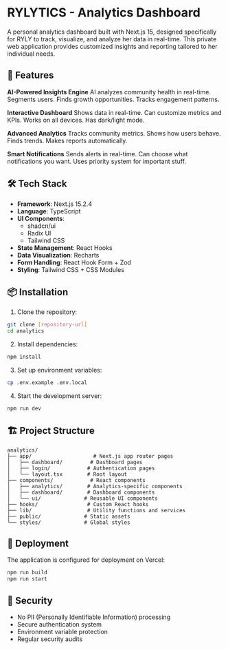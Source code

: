 # RYLYTICS - Analytics Dashboard

A personal analytics dashboard built with Next.js 15, designed specifically for RYLY to track, visualize, and analyze her data in real-time. This private web application provides customized insights and reporting tailored to her individual needs.

## 🚀 Features

**AI-Powered Insights Engine**
AI analyzes community health in real-time. Segments users. Finds growth opportunities. Tracks engagement patterns.

**Interactive Dashboard**
Shows data in real-time. Can customize metrics and KPIs. Works on all devices. Has dark/light mode.

**Advanced Analytics**
Tracks community metrics. Shows how users behave. Finds trends. Makes reports automatically.

**Smart Notifications**
Sends alerts in real-time. Can choose what notifications you want. Uses priority system for important stuff.

## 🛠️ Tech Stack

- **Framework**: Next.js 15.2.4
- **Language**: TypeScript
- **UI Components**: 
  - shadcn/ui
  - Radix UI
  - Tailwind CSS
- **State Management**: React Hooks
- **Data Visualization**: Recharts
- **Form Handling**: React Hook Form + Zod
- **Styling**: Tailwind CSS + CSS Modules

## 📦 Installation

1. Clone the repository:
```bash
git clone [repository-url]
cd analytics
```

2. Install dependencies:
```bash
npm install
```

3. Set up environment variables:
```bash
cp .env.example .env.local
```

4. Start the development server:
```bash
npm run dev
```

## 🏗️ Project Structure

```
analytics/
├── app/                    # Next.js app router pages
│   ├── dashboard/         # Dashboard pages
│   ├── login/            # Authentication pages
│   └── layout.tsx        # Root layout
├── components/            # React components
│   ├── analytics/        # Analytics-specific components
│   ├── dashboard/        # Dashboard components
│   └── ui/              # Reusable UI components
├── hooks/                # Custom React hooks
├── lib/                  # Utility functions and services
├── public/              # Static assets
└── styles/              # Global styles
```

## 🚀 Deployment

The application is configured for deployment on Vercel:

```bash
npm run build
npm run start
```

## 🔐 Security

- No PII (Personally Identifiable Information) processing
- Secure authentication system
- Environment variable protection
- Regular security audits
